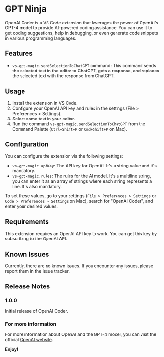 # GPT Ninja

OpenAI Coder is a VS Code extension that leverages the power of OpenAI's GPT-4 model to provide AI-powered coding assistance. You can use it to get coding suggestions, help in debugging, or even generate code snippets in various programming languages.

## Features

- `vs-gpt-magic.sendSelectionToChatGPT` command: This command sends the selected text in the editor to ChatGPT, gets a response, and replaces the selected text with the response from ChatGPT.

## Usage

1. Install the extension in VS Code.
2. Configure your OpenAI API key and rules in the settings (File > Preferences > Settings).
3. Select some text in your editor.
4. Run the command `vs-gpt-magic.sendSelectionToChatGPT` from the Command Palette (`Ctrl+Shift+P` or `Cmd+Shift+P` on Mac).

## Configuration

You can configure the extension via the following settings:

- `vs-gpt-magic.apiKey`: The API key for OpenAI. It's a string value and it's mandatory.
- `vs-gpt-magic.rules`: The rules for the AI model. It's a multiline string, you can enter it as an array of strings where each string represents a line. It's also mandatory.

To set these values, go to your settings (`File > Preferences > Settings` or `Code > Preferences > Settings` on Mac), search for "OpenAI Coder", and enter your desired values.

## Requirements

This extension requires an OpenAI API key to work. You can get this key by subscribing to the OpenAI API.

## Known Issues

Currently, there are no known issues. If you encounter any issues, please report them in the issue tracker.

## Release Notes

### 1.0.0

Initial release of OpenAI Coder.

### For more information

For more information about OpenAI and the GPT-4 model, you can visit the official [OpenAI website](https://openai.com/).

**Enjoy!**
